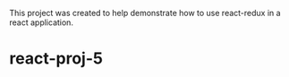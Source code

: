 This project was created to help demonstrate how to use react-redux in a react application.
# react-proj-5
